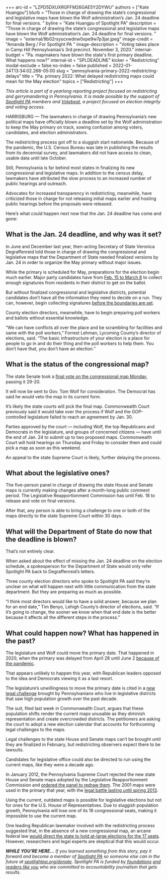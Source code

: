 +++
arc-id = "LZPD5DXUXRGFFM26GAE5Y2DYWU"
authors = ["Kate Huangpu"]
blurb = "Those in charge of drawing the state’s congressional and legislative maps have blown the Wolf administration’s Jan. 24 deadline for final versions. "
byline = "Kate Huangpu of Spotlight PA"
description = "Those in charge of drawing the state’s congressional and legislative maps have blown the Wolf administration’s Jan. 24 deadline for final versions. "
image = "external/9b02rsyscxwdnw0xpe9w7p3jar.jpeg"
image-credit = "Amanda Berg / For Spotlight PA "
image-description = "Voting takes place in Camp Hill Pennsylvanias’s  3rd precinct. November 3, 2020."
internal-budget = "Pa. mapmakers have blown the state's first primary deadline. What happens now?"
internal-id = "SPLDEADLINE"
kicker = "Redistricting"
modal-exclude = false
no-index = false
published = 2022-01-24T13:34:02.268-05:00
slug = "pennsylvania-primary-2022-redistricting-delays"
title = "Pa. primary 2022: What delayed redistricting maps could mean for the May election"
topics = ["Redistricting"]
+++

<i>This article is part of a yearlong reporting project focused on redistricting and gerrymandering in Pennsylvania. It is made possible by the support of </i><a href="https://www.spotlightpa.org/"><i>Spotlight PA</i></a><i> members and </i><a href="https://votebeat.org/"><i>Votebeat</i></a><i>, a project focused on election integrity and voting access.</i>

HARRISBURG — The lawmakers in charge of drawing Pennsylvania’s new political maps have officially blown a deadline set by the Wolf administration to keep the May primary on track, sowing confusion among voters, candidates, and election administrators.

The redistricting process got off to a sluggish start nationwide. Because of the pandemic, the U.S. Census Bureau was late in publishing the results from its decennial survey, and lawmakers did not have access to clean, usable data until late October.

Still, Pennsylvania is far behind most states in finalizing its new congressional and legislative maps. In addition to the census delay, lawmakers have attributed the slow process to an increased number of public hearings and outreach.

<script src="https://www.spotlightpa.org/embed.js" async></script><div data-spl-embed-version="1" data-spl-src="https://www.spotlightpa.org/embeds/newsletter/"></div>

Advocates for increased transparency in redistricting, meanwhile, have criticized those in charge for not releasing initial maps earlier and hosting public hearings before the proposals were released.

Here’s what could happen next now that the Jan. 24 deadline has come and gone:

## What is the Jan. 24 deadline, and why was it set?

In June and December last year, then-acting Secretary of State Veronica Degraffenreid told those in charge of drawing the congressional and legislative maps that the Department of State needed finalized versions by Jan. 24 in order to organize the May primary without major issues.

While the primary is scheduled for May, preparations for the election begin much earlier. Major party candidates have from <a href="https://www.vote.pa.gov/About-Elections/Pages/Upcoming-Elections.aspx">Feb. 15 to March 8</a> to collect enough signatures from residents in their district to get on the ballot.

But without finalized congressional and legislative districts, potential candidates don’t have all the information they need to decide on a run. They can, however, begin collecting signatures <a href="https://www.dos.pa.gov/VotingElections/CandidatesCommittees/RunningforOffice/Documents/GENERAL%20INFORMATION%20ABOUT%20RUNNING%20FOR%20PUBLIC%20OFFICE%20Rev%205.31.17.pdf">before the boundaries are set</a>.

County election directors, meanwhile, have to begin preparing poll workers and ballots without essential knowledge.

“We can have conflicts all over the place and be scrambling for facilities and same with the poll workers,” Forrest Lehman, Lycoming County’s director of elections, said. “The basic infrastructure of your election is a place for people to go in and do their thing and the poll workers to help them. You don’t have that, you don’t have an election.”

## What is the status of the congressional map?

The state Senate took a <a href="https://www.spotlightpa.org/news/2022/01/pennsylvania-redistricting-congressional-map-final-passage-tom-wolf/">final vote on the congressional map Monday</a>, passing it 29-20.

It will now be sent to Gov. Tom Wolf for consideration. The Democrat has said he would veto the map in its current form.

It’s likely the state courts will pick the final map. Commonwealth Court previously said it would take over the process if Wolf and the GOP-controlled legislature failed to reach an agreement by Jan. 30.

Parties approved by the court — including Wolf, the top Republicans and Democrats in the legislature, and groups of concerned citizens — have until the end of Jan. 24 to submit up to two proposed maps. Commonwealth Court will hold hearings on Thursday and Friday to consider them and could pick a map as soon as this weekend.

An appeal to the state Supreme Court is likely, further delaying the process.

## What about the legislative ones?

The five-person panel in charge of drawing the state House and Senate maps is currently making changes after a month-long public comment period. The Legislative Reapportionment Commission has until Feb. 18 to release and vote on final versions.

After that, any person is able to bring a challenge to one or both of the maps directly to the state Supreme Court within 30 days.

## What will the Department of State do now that the deadline is blown?

That’s not entirely clear.

When asked about the effect of missing the Jan. 24 deadline on the election schedule, a spokesperson for the Department of State would only refer Spotlight PA back to Degraffenreid’s letters.

Three county election directors who spoke to Spotlight PA said they’re unclear on what will happen next with little communication from the state department. But they are preparing as much as possible.

“I think most directors would like to have a solid answer, because we plan for an end date,” Tim Benyo, Lehigh County’s director of elections, said. “If it’s going to change, the sooner we know when that end date is the better because it affects all the different steps in the process.”

## What could happen now? What has happened in the past?

The legislature and Wolf could move the primary date. That happened in 2020, when the primary was delayed from April 28 until June 2 <a href="https://www.inquirer.com/health/coronavirus/pennsylvania-postpone-2020-primary-election-coronavirus-20200323.html">because of the pandemic</a>.

That appears unlikely to happen this year, with Republican leaders opposed to the idea and Democrats viewing it as a last resort.

The legislature’s unwillingness to move the primary date is cited in a <a href="https://www.pacourts.us/Storage/media/pdfs/20220120/205706-jan.20,2022-petitionforreview.pdf">new legal challenge</a> brought by Pennsylvanians who live in legislative districts that saw high population growth over the past decade.

The suit, filed last week in Commonwealth Court, argues that these population shifts render the current maps unusable as they diminish representation and create overcrowded districts. The petitioners are asking the court to adopt a new election calendar that accounts for forthcoming legal challenges to the maps.

Legal challenges to the state House and Senate maps can’t be brought until they are finalized in February, but redistricting observers expect there to be lawsuits.

<script src="https://www.spotlightpa.org/embed.js" async></script><div data-spl-embed-version="1" data-spl-src="https://www.spotlightpa.org/embeds/donate/"></div>

Candidates for legislative office could also be directed to run using the current maps, like they were a decade ago.

In January 2012, the Pennsylvania Supreme Court rejected the new state House and Senate maps adopted by the Legislative Reapportionment Commission and <a href="https://www.post-gazette.com/news/state/2012/01/26/Pa-Supreme-Court-tosses-out-redrawn-legislative-districts/stories/201201260325">ordered the panel to redraw them</a>. The 2001 maps were used in the primary that year, with the <a href="https://www.inquirer.com/philly/news/politics/20130509_Pa__high_court_OKs_revised_legislative_map.html">legal battle lasting until spring 2013</a>.

Using the current, outdated maps is possible for legislative elections but not for ones for the U.S. House of Representatives. Due to sluggish population growth, Pennsylvania will lose one of its 18 congressional seats, making it impossible to use the current map.

One leading Republican lawmaker involved with the redistricting process suggested that, in the absence of a new congressional map, an arcane federal law <a href="https://whyy.org/articles/the-arcane-unlikely-doomsday-redistricting-law-looming-over-pennsylvanias-map-impasse/">would direct the state to hold at-large elections for the 17 seats</a>. However, researchers and legal experts are skeptical that this would occur.

<i><b>WHILE YOU’RE HERE...</b></i><i> If you learned something from this story, pay it forward and become a member of </i><a href="https://www.spotlightpa.org/"><i>Spotlight PA</i></a><i> so someone else can in the future at </i><a href="http://spotlightpa.org/donate"><i>spotlightpa.org/donate</i></a><i>. Spotlight PA is funded by</i><a href="https://www.spotlightpa.org/support"><i> foundations</i></a><i> </i><a href="https://www.spotlightpa.org/support"><i>and readers like you</i></a><i> who are committed to accountability journalism that gets results.</i>
